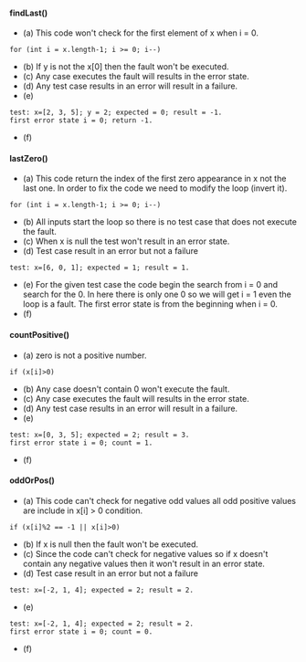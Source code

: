 #### findLast()
* (a) This code won't check for the first element of x when i = 0.

``` 
for (int i = x.length-1; i >= 0; i--)
```

* (b) If y is not the x[0] then the fault won't be executed.
* (c) Any case executes the fault will results in the error state. 
* (d) Any test case results in an error will result in a failure.
* (e) 

```
test: x=[2, 3, 5]; y = 2; expected = 0; result = -1.
first error state i = 0; return -1.
``` 

* (f)
#### lastZero()
* (a) This code return the index of the first zero appearance in x not the last one. In order to fix the code we need to modify the loop (invert it).

``` 
for (int i = x.length-1; i >= 0; i--)
```

* (b) All inputs start the loop so there is no test case that does not execute the fault.
* (c) When x is null the test won't result in an error state.
* (d) Test case result in an error but not a failure

```
test: x=[6, 0, 1]; expected = 1; result = 1.
```

* (e) For the given test case the code begin the search from i = 0 and search for the 0. In here there is only one 0 so we will get i = 1 even the loop is a fault. The first error state is from the beginning when i = 0. 
* (f)
#### countPositive() 
* (a) zero is not a positive number.

```
if (x[i]>0)
```

* (b) Any case doesn't contain 0 won't execute the fault.
* (c) Any case executes the fault will results in the error state.  
* (d) Any test case results in an error will result in a failure.
* (e) 

```
test: x=[0, 3, 5]; expected = 2; result = 3.
first error state i = 0; count = 1.
``` 

* (f)
#### oddOrPos()
* (a) This code can't check for negative odd values all odd positive values are include in x[i] > 0 condition.

```
if (x[i]%2 == -1 || x[i]>0)
```

* (b) If x is null then the fault won't be executed.
* (c) Since the code can't check for negative values so if x doesn't contain any negative values then it won't result in an error state. 
* (d) Test case result in an error but not a failure

```
test: x=[-2, 1, 4]; expected = 2; result = 2.
``` 

* (e) 

```
test: x=[-2, 1, 4]; expected = 2; result = 2.
first error state i = 0; count = 0.
``` 

* (f)
